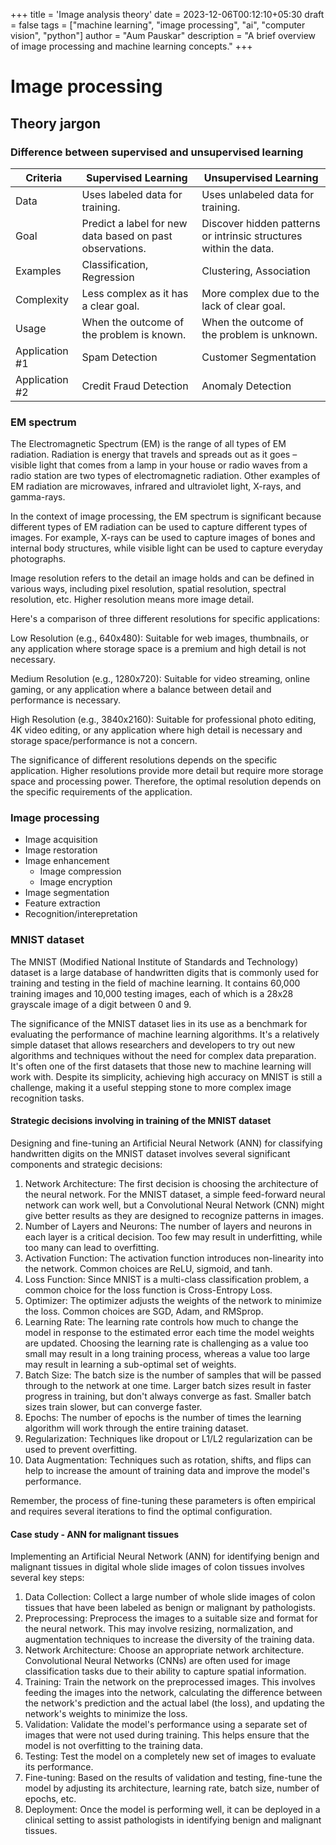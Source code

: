 +++
title = 'Image analysis theory'
date = 2023-12-06T00:12:10+05:30
draft = false
tags = ["machine learning", "image processing", "ai", "computer vision", "python"]
author = "Aum Pauskar"
description = "A brief overview of image processing and machine learning concepts."
+++

# Image processing

## Theory jargon
### Difference between supervised and unsupervised learning
| Criteria | Supervised Learning | Unsupervised Learning |
| --- | --- | --- |
| Data | Uses labeled data for training. | Uses unlabeled data for training. |
| Goal | Predict a label for new data based on past observations. | Discover hidden patterns or intrinsic structures within the data. |
| Examples | Classification, Regression | Clustering, Association |
| Complexity | Less complex as it has a clear goal. | More complex due to the lack of clear goal. |
| Usage | When the outcome of the problem is known. | When the outcome of the problem is unknown. |
| Application #1 | Spam Detection | Customer Segmentation |
| Application #2 | Credit Fraud Detection | Anomaly Detection |

### EM spectrum
The Electromagnetic Spectrum (EM) is the range of all types of EM radiation. Radiation is energy that travels and spreads out as it goes – visible light that comes from a lamp in your house or radio waves from a radio station are two types of electromagnetic radiation. Other examples of EM radiation are microwaves, infrared and ultraviolet light, X-rays, and gamma-rays.

In the context of image processing, the EM spectrum is significant because different types of EM radiation can be used to capture different types of images. For example, X-rays can be used to capture images of bones and internal body structures, while visible light can be used to capture everyday photographs.

Image resolution refers to the detail an image holds and can be defined in various ways, including pixel resolution, spatial resolution, spectral resolution, etc. Higher resolution means more image detail.

Here's a comparison of three different resolutions for specific applications:

Low Resolution (e.g., 640x480): Suitable for web images, thumbnails, or any application where storage space is a premium and high detail is not necessary.

Medium Resolution (e.g., 1280x720): Suitable for video streaming, online gaming, or any application where a balance between detail and performance is necessary.

High Resolution (e.g., 3840x2160): Suitable for professional photo editing, 4K video editing, or any application where high detail is necessary and storage space/performance is not a concern.

The significance of different resolutions depends on the specific application. Higher resolutions provide more detail but require more storage space and processing power. Therefore, the optimal resolution depends on the specific requirements of the application.

### Image processing
- Image acquisition
- Image restoration
- Image enhancement
	- Image compression
	- Image encryption
- Image segmentation
- Feature extraction
- Recognition/interepretation

### MNIST dataset
The MNIST (Modified National Institute of Standards and Technology) dataset is a large database of handwritten digits that is commonly used for training and testing in the field of machine learning. It contains 60,000 training images and 10,000 testing images, each of which is a 28x28 grayscale image of a digit between 0 and 9.

The significance of the MNIST dataset lies in its use as a benchmark for evaluating the performance of machine learning algorithms. It's a relatively simple dataset that allows researchers and developers to try out new algorithms and techniques without the need for complex data preparation. It's often one of the first datasets that those new to machine learning will work with. Despite its simplicity, achieving high accuracy on MNIST is still a challenge, making it a useful stepping stone to more complex image recognition tasks.

#### Strategic decisions involving in training of the MNIST dataset
Designing and fine-tuning an Artificial Neural Network (ANN) for classifying handwritten digits on the MNIST dataset involves several significant components and strategic decisions:

1. Network Architecture: The first decision is choosing the architecture of the neural network. For the MNIST dataset, a simple feed-forward neural network can work well, but a Convolutional Neural Network (CNN) might give better results as they are designed to recognize patterns in images.
2. Number of Layers and Neurons: The number of layers and neurons in each layer is a critical decision. Too few may result in underfitting, while too many can lead to overfitting.
3. Activation Function: The activation function introduces non-linearity into the network. Common choices are ReLU, sigmoid, and tanh.
4. Loss Function: Since MNIST is a multi-class classification problem, a common choice for the loss function is Cross-Entropy Loss.
5. Optimizer: The optimizer adjusts the weights of the network to minimize the loss. Common choices are SGD, Adam, and RMSprop.
6. Learning Rate: The learning rate controls how much to change the model in response to the estimated error each time the model weights are updated. Choosing the learning rate is challenging as a value too small may result in a long training process, whereas a value too large may result in learning a sub-optimal set of weights.
7. Batch Size: The batch size is the number of samples that will be passed through to the network at one time. Larger batch sizes result in faster progress in training, but don't always converge as fast. Smaller batch sizes train slower, but can converge faster.
8. Epochs: The number of epochs is the number of times the learning algorithm will work through the entire training dataset.
9. Regularization: Techniques like dropout or L1/L2 regularization can be used to prevent overfitting.
10. Data Augmentation: Techniques such as rotation, shifts, and flips can help to increase the amount of training data and improve the model's performance.

Remember, the process of fine-tuning these parameters is often empirical and requires several iterations to find the optimal configuration.

#### Case study - ANN for malignant tissues
Implementing an Artificial Neural Network (ANN) for identifying benign and malignant tissues in digital whole slide images of colon tissues involves several key steps:

1. Data Collection: Collect a large number of whole slide images of colon tissues that have been labeled as benign or malignant by pathologists.
2. Preprocessing: Preprocess the images to a suitable size and format for the neural network. This may involve resizing, normalization, and augmentation techniques to increase the diversity of the training data.
3. Network Architecture: Choose an appropriate network architecture. Convolutional Neural Networks (CNNs) are often used for image classification tasks due to their ability to capture spatial information.
4. Training: Train the network on the preprocessed images. This involves feeding the images into the network, calculating the difference between the network's prediction and the actual label (the loss), and updating the network's weights to minimize the loss.
5. Validation: Validate the model's performance using a separate set of images that were not used during training. This helps ensure that the model is not overfitting to the training data.
6. Testing: Test the model on a completely new set of images to evaluate its performance.
7. Fine-tuning: Based on the results of validation and testing, fine-tune the model by adjusting its architecture, learning rate, batch size, number of epochs, etc.
8. Deployment: Once the model is performing well, it can be deployed in a clinical setting to assist pathologists in identifying benign and malignant tissues.